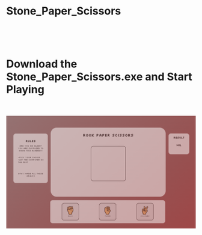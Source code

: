 # Stone_Paper_Scissors

<h1><br><br>Download the Stone_Paper_Scissors.exe and Start Playing</h1>
 <br>
 <br>
 <img src="DEMO.png">

